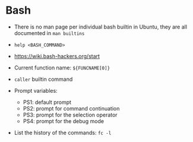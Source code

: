 # Bash

* There is no man page per individual bash builtin in Ubuntu, they are all documented in `man builtins`

* `help <BASH_COMMAND>`

* <https://wiki.bash-hackers.org/start>

* Current function name: `${FUNCNAME[0]}`

* `caller` builtin command

* Prompt variables:
    * PS1: default prompt
    * PS2: prompt for command continuation
    * PS3: prompt for the selection operator
    * PS4: prompt for the debug mode

* List the history of the commands: `fc -l`
